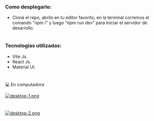 ### Como desplegarlo:

- Cloná el repo, abrilo en tu editor favorito, en la terminal corremos el comando "npm i" y luego "npm run dev" para iniciar el servidor de desarrollo.

#

### Tecnologías utilizadas:

- Vite Js.
- React Js.
- Material UI.

#

💻 En computadora

[![desktop-1.png](https://i.postimg.cc/2SnPy7ng/desktop-1.png)](https://postimg.cc/gxkMBRSK)

#

[![desktop-2.png](https://i.postimg.cc/sxtNDMxV/desktop-2.png)](https://postimg.cc/q6xL1M2Y)



